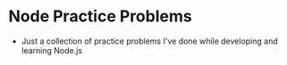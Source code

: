 # Node Practice Problems

- Just a collection of practice problems I've done while developing and learning Node.js